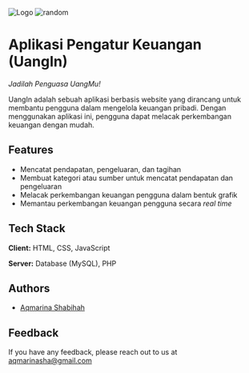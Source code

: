 ![Logo](https://uangin.000webhostapp.com/img/UangInGreen.svg)
![random](https://id.pinterest.com/pin/1477812370510862/)

# Aplikasi Pengatur Keuangan (UangIn)
_Jadilah Penguasa UangMu!_

UangIn adalah sebuah aplikasi berbasis website yang dirancang untuk membantu pengguna dalam mengelola keuangan pribadi. Dengan menggunakan aplikasi ini, pengguna dapat melacak perkembangan keuangan dengan mudah.

## Features
- Mencatat pendapatan, pengeluaran, dan tagihan
- Membuat kategori atau sumber untuk mencatat pendapatan dan pengeluaran
- Melacak perkembangan keuangan pengguna dalam bentuk grafik
- Memantau perkembangan keuangan pengguna secara _real time_

## Tech Stack
**Client:** HTML, CSS, JavaScript

**Server:** Database (MySQL), PHP

## Authors
- [Aqmarina Shabihah](https://www.github.com/aqmarinash)

## Feedback
If you have any feedback, please reach out to us at aqmarinasha@gmail.com





